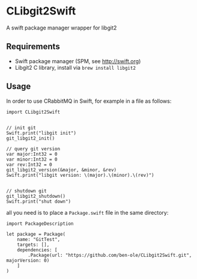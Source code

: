 # CLibgit2Swift

A swift package manager wrapper for libgit2

## Requirements

 - Swift package manager (SPM, see http://swift.org)
 - Libgit2 C library, install via `brew install libgit2`

## Usage

In order to use CRabbitMQ in Swift, for example in a file as follows:

```
import CLibgit2Swift


// init git
Swift.print("libgit init")
git_libgit2_init()

// query git version
var major:Int32 = 0
var minor:Int32 = 0
var rev:Int32 = 0
git_libgit2_version(&major, &minor, &rev)
Swift.print("libgit version: \(major).\(minor).\(rev)")


// shutdown git
git_libgit2_shutdown()
Swift.print("shut down")

```

all you need is to place a `Package.swift` file in the same directory:

```
import PackageDescription

let package = Package(
    name: "GitTest",
    targets: [],
    dependencies: [
        .Package(url: "https://github.com/ben-ole/CLibgit2Swift.git", majorVersion: 0)
    ]
)

```